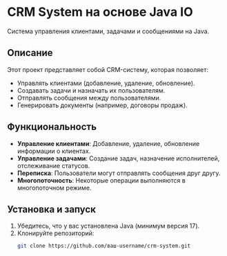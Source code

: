 # CRM System на основе Java IO

Система управления клиентами, задачами и сообщениями на Java.

## Описание

Этот проект представляет собой CRM-систему, которая позволяет:
- Управлять клиентами (добавление, удаление, обновление).
- Создавать задачи и назначать их пользователям.
- Отправлять сообщения между пользователями.
- Генерировать документы (например, договоры продаж).

## Функциональность

- **Управление клиентами**: Добавление, удаление, обновление информации о клиентах.
- **Управление задачами**: Создание задач, назначение исполнителей, отслеживание статусов.
- **Переписка**: Пользователи могут отправлять сообщения друг другу.
- **Многопоточность**: Некоторые операции выполняются в многопоточном режиме.

## Установка и запуск

1. Убедитесь, что у вас установлена Java (минимум версия 17).
2. Клонируйте репозиторий:
   ```bash
   git clone https://github.com/ваш-username/crm-system.git